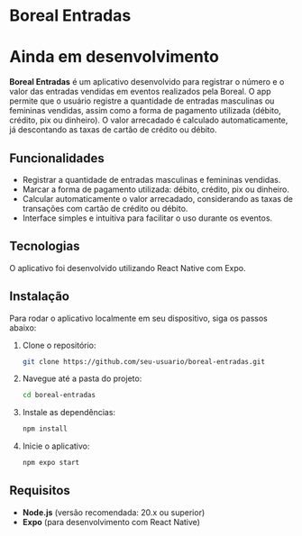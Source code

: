 # Boreal Entradas

# Ainda em desenvolvimento

**Boreal Entradas** é um aplicativo desenvolvido para registrar o número e o valor das entradas vendidas em eventos realizados pela Boreal. O app permite que o usuário registre a quantidade de entradas masculinas ou femininas vendidas, assim como a forma de pagamento utilizada (débito, crédito, pix ou dinheiro). O valor arrecadado é calculado automaticamente, já descontando as taxas de cartão de crédito ou débito.

## Funcionalidades

- Registrar a quantidade de entradas masculinas e femininas vendidas.
- Marcar a forma de pagamento utilizada: débito, crédito, pix ou dinheiro.
- Calcular automaticamente o valor arrecadado, considerando as taxas de transações com cartão de crédito ou débito.
- Interface simples e intuitiva para facilitar o uso durante os eventos.

## Tecnologias

O aplicativo foi desenvolvido utilizando React Native com Expo.

## Instalação

Para rodar o aplicativo localmente em seu dispositivo, siga os passos abaixo:

1. Clone o repositório:
   ```bash
   git clone https://github.com/seu-usuario/boreal-entradas.git
   ```

2. Navegue até a pasta do projeto:
   ```bash
   cd boreal-entradas
   ```

3. Instale as dependências:
   ```bash
   npm install
   ```

4. Inicie o aplicativo:
   ```bash
   npm expo start
   ```

## Requisitos

- **Node.js** (versão recomendada: 20.x ou superior)
- **Expo** (para desenvolvimento com React Native)
